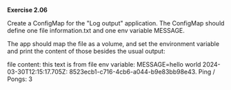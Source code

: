 **Exercise 2.06**

Create a ConfigMap for the "Log output" application. The ConfigMap should define one file information.txt and one env variable MESSAGE.

The app should map the file as a volume, and set the environment variable and print the content of those besides the usual output:

file content: this text is from file
env variable: MESSAGE=hello world
2024-03-30T12:15:17.705Z: 8523ecb1-c716-4cb6-a044-b9e83bb98e43.
Ping / Pongs: 3